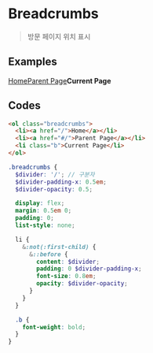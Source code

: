 # Breadcrumbs

> 방문 페이지 위치 표시

## Examples

<div class="box">
  <ol class="breadcrumbs">
    <li><a href="#/">Home</a></li>
    <li><a href="#/">Parent Page</a></li>
    <li class="b">Current Page</li>
  </ol>
</div>

## Codes

<CodeGroup>
  <CodeGroupItem title="html">

```html
<ol class="breadcrumbs">
  <li><a href="/">Home</a></li>
  <li><a href="#/">Parent Page</a></li>
  <li class="b">Current Page</li>
</ol>
```

  </CodeGroupItem>
  <CodeGroupItem title="SCSS">

```scss
.breadcrumbs {
  $divider: '/'; // 구분자
  $divider-padding-x: 0.5em;
  $divider-opacity: 0.5;

  display: flex;
  margin: 0.5em 0;
  padding: 0;
  list-style: none;

  li {
    &:not(:first-child) {
      &::before {
        content: $divider;
        padding: 0 $divider-padding-x;
        font-size: 0.8em;
        opacity: $divider-opacity;
      }
    }
  }

  .b {
    font-weight: bold;
  }
}
```

  </CodeGroupItem>
</CodeGroup>

<style lang="scss" scoped>
.breadcrumbs {
  $divider: '/';
  $divider-padding-x: 0.5em;
  $divider-opacity: 0.5;

  display: flex;
  margin: 0.5em 0;
  padding: 0;
  list-style: none;

  li {
    &:not(:first-child) {
      &::before {
        content: $divider;
        padding: 0 $divider-padding-x;
        font-size: 0.8em;
        opacity: $divider-opacity;
      }
    }
  }

  .b {
    font-weight: bold;
  }
}
</style>
